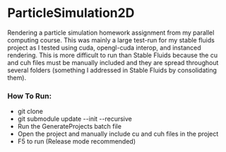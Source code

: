 # ParticleSimulation2D



Rendering a particle simulation homework assignment from my parallel computing course.  This was mainly a large test-run for my stable fluids project as I tested using cuda, opengl-cuda interop, and instanced rendering.  This is more difficult to run than Stable Fluids because the cu and cuh files must be manually included and they are spread throughout several folders (something I addressed in Stable Fluids by consolidating them).  

### How To Run:
- git clone
- git submodule update --init --recursive
- Run the GenerateProjects batch file
- Open the project and manually include cu and cuh files in the project
- F5 to run (Release mode recommended)

